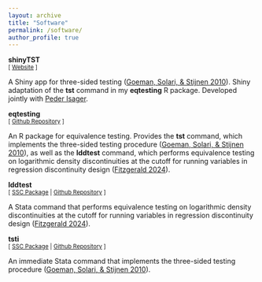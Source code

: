 ```yaml
---
layout: archive
title: "Software"
permalink: /software/
author_profile: true
---
```


**shinyTST** <br/>
<small>[ [Website](https://jack-fitzgerald.shinyapps.io/shinyTST/) ] </small>

A Shiny app for three-sided testing ([Goeman, Solari, & Stijnen 2010](https://doi.org/10.1002/sim.4002)). Shiny adaptation of the <b>tst</b> command in my <b>eqtesting</b> R package. Developed jointly with [Peder Isager](https://pedermisager.org/).

**eqtesting** <br/>
<small>[ [Github Repository](https://github.com/jack-fitzgerald/eqtesting) ] </small>

An R package for equivalence testing. Provides the <b>tst</b> command, which implements the three-sided testing procedure ([Goeman, Solari, & Stijnen 2010](https://doi.org/10.1002/sim.4002)), as well as the <b>lddtest</b> command, which performs equivalence testing on logarithmic density discontinuities at the cutoff for running variables in regression discontinuity design ([Fitzgerald 2024](https://jack-fitzgerald.github.io/files/RDD_Equivalence.pdf)).

**lddtest** <br/>
<small>[ [SSC Package](https://ideas.repec.org/c/boc/bocode/s459446.html) | [Github Repository](https://github.com/jack-fitzgerald/lddtest) ] </small>

A Stata command that performs equivalence testing on logarithmic density discontinuities at the cutoff for running variables in regression discontinuity design ([Fitzgerald 2024](https://jack-fitzgerald.github.io/files/RDD_Equivalence.pdf)).

**tsti** <br/>
<small>[ [SSC Package](https://ideas.repec.org/c/boc/bocode/s459445.html) | [Github Repository](https://github.com/jack-fitzgerald/tsti) ] </small>

An immediate Stata command that implements the three-sided testing procedure ([Goeman, Solari, & Stijnen 2010](https://doi.org/10.1002/sim.4002)).
